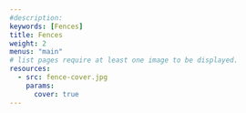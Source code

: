 ```yaml
---
#description:
keywords: [Fences]
title: Fences
weight: 2
menus: "main"
# list pages require at least one image to be displayed.
resources:
  - src: fence-cover.jpg
    params:
      cover: true
---
```


